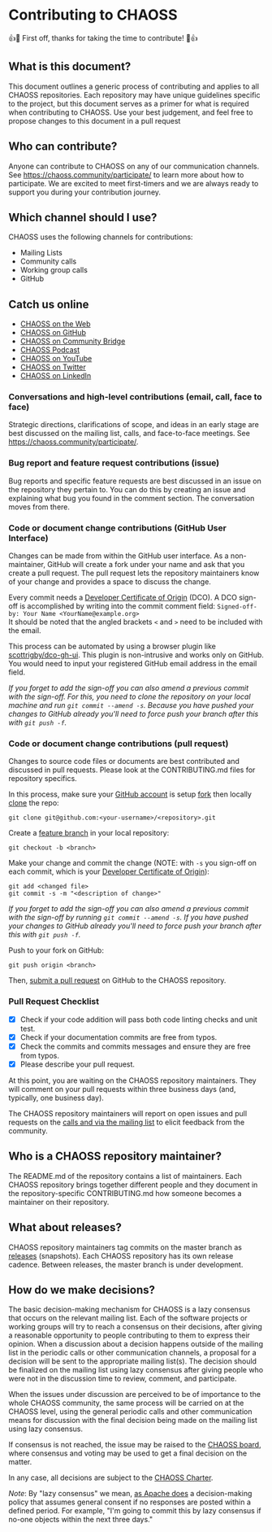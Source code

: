 # Contributing to CHAOSS
👍🎉 First off, thanks for taking the time to contribute! 🎉👍

## What is this document?

This document outlines a generic process of contributing and applies to all CHAOSS repositories. Each repository may have unique guidelines specific to the project, but this document serves as a primer for what is required when contributing to CHAOSS. Use your best judgement, and feel free to propose changes to this document in a pull request

## Who can contribute?

Anyone can contribute to CHAOSS on any of our communication channels. See <https://chaoss.community/participate/> to learn more about how to participate. We are excited to meet first-timers and we are always ready to support you during your contribution journey.

## Which channel should I use?
CHAOSS uses the following channels for contributions:

- Mailing Lists
- Community calls
- Working group calls
- GitHub

## Catch us online

- [CHAOSS on the Web](https://chaoss.community)
- [CHAOSS on GitHub](https://github.com/chaoss)
- [CHAOSS on Community Bridge](https://tinyurl.com/y6bao886) 
- [CHAOSS Podcast](https://podcast.chaoss.community/) 
- [CHAOSS on YouTube](https://youtube.com/c/CHAOSStube) 
- [CHAOSS on Twitter](https://twitter.com/chaossproj)
- [CHAOSS on LinkedIn](https://linkedin.com/company/chaoss/)

### Conversations and high-level contributions (email, call, face to face)

Strategic directions, clarifications of scope, and ideas in an early stage are best discussed on the mailing list, calls, and face-to-face meetings. See <https://chaoss.community/participate/>.

### Bug report and feature request contributions (issue)

Bug reports and specific feature requests are best discussed in an issue on the repository they pertain to. You can do this by creating an issue and explaining what bug you found in the comment section. The conversation moves from there.

### Code or document change contributions (GitHub User Interface)

Changes can be made from within the GitHub user interface. As a non-maintainer, GitHub will create a fork under your name and ask that you create a pull request. The pull request lets the repository maintainers know of your change and provides a space to discuss the change.

Every commit needs a [Developer Certificate of Origin](https://developercertificate.org/) (DCO).
A DCO sign-off is accomplished by writing into the commit comment field:
`Signed-off-by: Your Name <YourName@example.org>`   
It should be noted that the angled brackets `<` and `>` need to be included with the email.

This process can be automated by using a browser plugin like [scottrigby/dco-gh-ui](https://github.com/scottrigby/dco-gh-ui). This plugin is non-intrusive and works only on GitHub. You would need to input your registered GitHub email address in the email field.

*If you forget to add the sign-off you can also amend a previous commit with the sign-off. For this, you need to clone the repository on your local machine and run `git commit --amend -s`. Because you have pushed your changes to GitHub already you'll need to force push your branch after this with `git push -f`.*

### Code or document change contributions (pull request)

Changes to source code files or documents are best contributed and discussed in pull requests. Please look at the CONTRIBUTING.md files for repository specifics.

In this process, make sure your [GitHub account][ssh] is setup [fork][fork] then locally [clone][clone] the repo:

    git clone git@github.com:<your-username>/<repository>.git

Create a [feature branch][fb] in your local repository:

    git checkout -b <branch>

Make your change and commit the change (NOTE: with `-s` you sign-off on each commit, which is your [Developer Certificate of Origin](https://developercertificate.org/)):

    git add <changed file>
    git commit -s -m "<description of change>"

*If you forget to add the sign-off you can also amend a previous commit with the sign-off by running `git commit --amend -s`. If you have pushed your changes to GitHub already you'll need to force push your branch after this with `git push -f`.*

Push to your fork on GitHub:

    git push origin <branch>

Then, [submit a pull request][pr] on GitHub to the CHAOSS repository.

[ssh]: https://help.github.com/articles/connecting-to-github-with-ssh/
[fork]: https://help.github.com/articles/fork-a-repo/
[fb]: https://www.atlassian.com/git/tutorials/comparing-workflows/feature-branch-workflow
[pr]: https://github.com/thoughtbot/factory_girl_rails/compare/
[clone]: https://help.github.com/articles/cloning-a-repository/

### Pull Request Checklist  

- [x] Check if your code addition will pass both code linting checks and unit test.  
- [x] Check if your documentation commits are free from typos.
- [x] Check the commits and commits messages and ensure they are free from typos.
- [x] Please describe your pull request.  

At this point, you are waiting on the CHAOSS repository maintainers. They will comment on your pull requests
within three business days (and, typically, one business day).

The CHAOSS repository maintainers will report on open issues and pull requests on the [calls and via the mailing list][participate] to elicit feedback from the community.

[participate]: https://chaoss.community/participate/

## Who is a CHAOSS repository maintainer?

The README.md of the repository contains a list of maintainers. Each CHAOSS repository brings together different people and they document in the repository-specific CONTRIBUTING.md how someone becomes a maintainer on their repository.

## What about releases?

CHAOSS repository maintainers tag commits on the master branch as [releases][rl] (snapshots). Each CHAOSS repository has its own release cadence. Between releases, the master branch is under development.

[rl]: https://help.github.com/articles/about-releases/

## How do we make decisions?

The basic decision-making mechanism for CHAOSS is a lazy consensus that occurs on the relevant mailing list. Each of the software projects or working groups will try to reach a consensus on their decisions, after giving a reasonable opportunity to people contributing to them to express their opinion. When a discussion about a decision happens outside of the mailing list in the periodic calls or other communication channels, a proposal for a decision will be sent to the appropriate mailing list(s). The decision should be finalized on the mailing list using lazy consensus after giving people who were not in the discussion time to review, comment, and participate.

When the issues under discussion are perceived to be of importance to the whole CHAOSS community, the same process will be carried on at the CHAOSS level, using the general periodic calls and other communication means for discussion with the final decision being made on the mailing list using lazy consensus.

If consensus is not reached, the issue may be raised to the [CHAOSS board](https://chaoss.community/about/governing-board/), where consensus and voting may be used to get a final decision on the matter.

In any case, all decisions are subject to the [CHAOSS Charter](project-charter.md).

_Note_: By "lazy consensus" we mean, [as Apache does](http://www.apache.org/foundation/glossary.html#LazyConsensus) a decision-making policy that assumes general consent if no responses are posted within a defined period. For example, "I'm going to commit this by lazy consensus if no-one objects within the next three days." 
